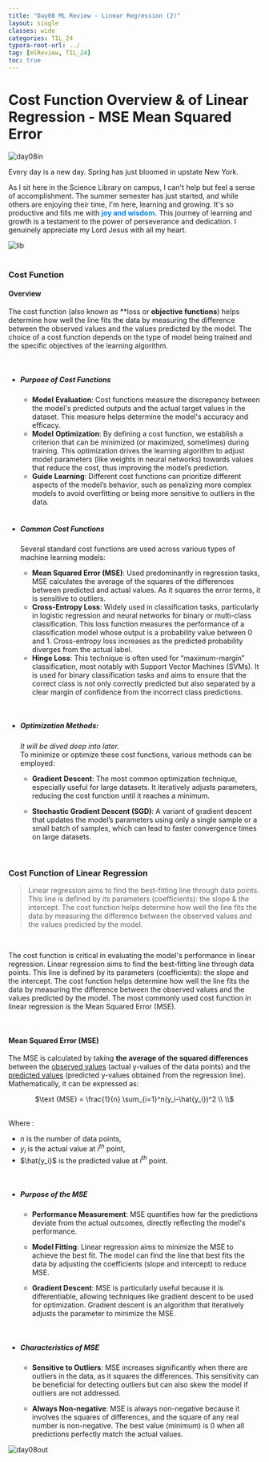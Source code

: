 ```yaml
---
title: "Day08 ML Review - Linear Regression (2)"
layout: single
classes: wide
categories: TIL_24
typora-root-url: ../
tag: [mlReview, TIL_24]
toc: true
---
```


# Cost Function Overview &  of Linear Regression - MSE Mean Squared Error

<img src="/blog/images/2024-05-23-TIL24_Day8/20D36117-06D4-4077-9EDC-68C0B43EE283.jpeg" alt="day08in">

Every day is a new day. Spring has just bloomed in upstate New York.

As I sit here in the Science Library on campus, I can't help but feel a sense of accomplishment. The summer semester has just started, and while others are enjoying their time, I'm here, learning and growing. It's so productive and fills me with <font color="#0384fc">**joy and wisdom.**</font> This journey of learning and growth is a testament to the power of perseverance and dedication. I genuinely appreciate my Lord Jesus with all my heart.



<img src="/blog/images/2024-05-23-TIL24_Day8/4C4610FF-B8AD-4674-95E2-2F7E432692FF_1_102_a.jpeg" alt="lib"><br><br>

### **Cost Function**

#### **Overview**

The cost function (also known as **loss or **objective functions**) helps determine how well the line fits the data by measuring the difference between the observed values and the values predicted by the model. The choice of a cost function depends on the type of model being trained and the specific objectives of the learning algorithm.

<br>

- ##### **Purpose of Cost Functions**

  - **Model** **Evaluation**: Cost functions measure the discrepancy between the model's predicted outputs and the actual target values in the dataset. This measure helps determine the model's accuracy and efficacy.
  - **Model** **Optimization**: By defining a cost function, we establish a criterion that can be minimized (or maximized, sometimes) during training. This optimization drives the learning algorithm to adjust model parameters (like weights in neural networks) towards values that reduce the cost, thus improving the model’s prediction.
  - **Guide** **Learning**: Different cost functions can prioritize different aspects of the model’s behavior, such as penalizing more complex models to avoid overfitting or being more sensitive to outliers in the data.

  <br>

- ##### Common Cost Functions

  Several standard cost functions are used across various types of machine learning models:

  - **Mean Squared Error (MSE)**: Used predominantly in regression tasks, MSE calculates the average of the squares of the differences between predicted and actual values. As it squares the error terms, it is sensitive to outliers.
  - **Cross-Entropy Loss**: Widely used in classification tasks, particularly in logistic regression and neural networks for binary or multi-class classification. This loss function measures the performance of a classification model whose output is a probability value between 0 and 1. Cross-entropy loss increases as the predicted probability diverges from the actual label.
  - **Hinge Loss**: This technique is often used for “maximum-margin” classification, most notably with Support Vector Machines (SVMs). It is used for binary classification tasks and aims to ensure that the correct class is not only correctly predicted but also separated by a clear margin of confidence from the incorrect class predictions.

<br>

* ##### **Optimization Methods**:  

  *It will be dived deep into later.* <br>
   To minimize or optimize these cost functions, various methods can be employed:

  - **Gradient** **Descent**: The most common optimization technique, especially useful for large datasets. It iteratively adjusts parameters, reducing the cost function until it reaches a minimum.

  - **Stochastic Gradient Descent (SGD)**: A variant of gradient descent that updates the model’s parameters using only a single sample or a small batch of samples, which can lead to faster convergence times on large datasets.

<br>

### Cost Function of Linear Regression

> Linear regression aims to find the best-fitting line through data points. This line is defined by its parameters (coefficients): the slope & the intercept.  The cost function helps determine how well the line fits the data by measuring the difference between the observed values and the values predicted by the model. 

<br>

The cost function is critical in evaluating the model's performance in linear regression. Linear regression aims to find the best-fitting line through data points. This line is defined by its parameters (coefficients): the slope and the intercept. The cost function helps determine how well the line fits the data by measuring the difference between the observed values and the values predicted by the model. The most commonly used cost function in linear regression is the Mean Squared Error (MSE).

<br>

#### Mean Squared Error (MSE)

The MSE is calculated by taking **the average of the squared differences** between the <u>observed values</u> (actual y-values of the data points) and the <u>predicted values</u> (predicted y-values obtained from the regression line). Mathematically, it can be expressed as: <br>

<center> $\text {MSE} = \frac{1}{n} \sum_{i=1}^n(y_i-\hat{y_i})^2   \\
\\$  </center>
<br>

Where : 

* $n$ is the number of data points,
* $y_i$ is the actual value at $i^{th}$ point,
* $\hat{y_i}$ is the predicted value at $i^{th}$ point.

<br>

- ##### Purpose of the MSE

  - **Performance Measurement**: MSE quantifies how far the predictions deviate from the actual outcomes, directly reflecting the model's performance.


  - **Model Fitting**: Linear regression aims to minimize the MSE to achieve the best fit. The model can find the line that best fits the data by adjusting the coefficients (slope and intercept) to reduce MSE.


  - **Gradient Descent**: MSE is particularly useful because it is differentiable, allowing techniques like gradient descent to be used for optimization. Gradient descent is an algorithm that iteratively adjusts the parameter to minimize the MSE.


<br>

- ##### Characteristics of MSE

  - **Sensitive to Outliers**: MSE increases significantly when there are outliers in the data, as it squares the differences. This sensitivity can be beneficial for detecting outliers but can also skew the model if outliers are not addressed.


  - **Always Non-negative**: MSE is always non-negative because it involves the squares of differences, and the square of any real number is non-negative. The best value (minimum) is 0 when all predictions perfectly match the actual values.




<img src= "/blog/images/2024-05-23-TIL24_Day8/BF26A6E3-700A-4C37-BA1E-2F0DA46AEE40.jpeg" alt="day08out">
